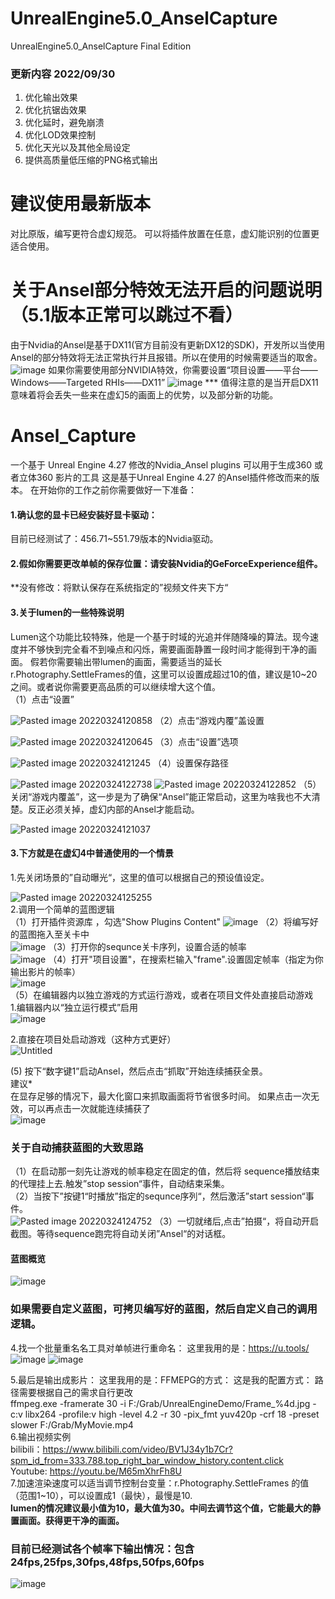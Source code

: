 # UnrealEngine5.0_AnselCapture
UnrealEngine5.0_AnselCapture Final Edition
### 更新内容 2022/09/30
1. 优化输出效果  
2. 优化抗锯齿效果  
3. 优化延时，避免崩溃  
4. 优化LOD效果控制  
5. 优化天光以及其他全局设定  
6. 提供高质量低压缩的PNG格式输出   

# 建议使用最新版本
对比原版，编写更符合虚幻规范。
可以将插件放置在任意，虚幻能识别的位置更适合使用。
# 关于Ansel部分特效无法开启的问题说明（5.1版本正常可以跳过不看）  
由于Nvidia的Ansel是基于DX11(官方目前没有更新DX12的SDK)，开发所以当使用Ansel的部分特效将无法正常执行并且报错。所以在使用的时候需要适当的取舍。 
![image](https://user-images.githubusercontent.com/39860733/193227766-a5ab2cf2-0fde-4e36-8eda-40012711b969.png)
如果你需要使用部分NVIDIA特效，你需要设置“项目设置——平台——Windows——Targeted RHIs——DX11”
![image](https://user-images.githubusercontent.com/39860733/193228029-38260b8b-37cf-4fca-b6ba-f1a620171835.png)
*** 值得注意的是当开启DX11意味着将会丢失一些来在虚幻5的画面上的优势，以及部分新的功能。
# Ansel_Capture
一个基于 Unreal Engine 4.27 修改的Nvidia_Ansel plugins 可以用于生成360 或者立体360 影片的工具 
这是基于Unreal Engine 4.27 的Ansel插件修改而来的版本。
在开始你的工作之前你需要做好一下准备：
#### 1.确认您的显卡已经安装好显卡驱动：
目前已经测试了：456.71~551.79版本的Nvidia驱动。
#### 2.假如你需要更改单帧的保存位置：请安装Nvidia的GeForceExperience组件。
**没有修改：将默认保存在系统指定的”视频文件夹下方“
#### 3.关于lumen的一些特殊说明
Lumen这个功能比较特殊，他是一个基于时域的光追并伴随降噪的算法。现今速度并不够快到完全看不到噪点和闪烁，需要画面静置一段时间才能得到干净的画面。
假若你需要输出带lumen的画面，需要适当的延长r.Photography.SettleFrames的值，这里可以设置成超过10的值，建议是10~20之间。或者说你需要更高品质的可以继续增大这个值。  
（1）点击“设置”

![Pasted image 20220324120858](https://user-images.githubusercontent.com/39860733/159846088-18804c78-c19a-47ca-8edc-ea44e3d7a3af.png)
（2）点击“游戏内覆”盖设置

![Pasted image 20220324120645](https://user-images.githubusercontent.com/39860733/159846194-877e800a-cc0b-48e6-9712-8b22d08c5ee8.png)
（3）点击“设置”选项

![Pasted image 20220324121245](https://user-images.githubusercontent.com/39860733/159846343-153054d9-3cf0-4304-b42d-8202dafcbe8e.png)
（4）设置保存路径

![Pasted image 20220324122738](https://user-images.githubusercontent.com/39860733/159846366-b01d8273-55bc-4cd4-9ff7-26e082e122e4.png)
![Pasted image 20220324122852](https://user-images.githubusercontent.com/39860733/159846373-489b35b0-f155-4791-80d8-2cbacb7be82b.png)
（5）关闭“游戏内覆盖”，这一步是为了确保“Ansel”能正常启动，这里为啥我也不大清楚。反正必须关掉，虚幻内部的Ansel才能启动。

![Pasted image 20220324121037](https://user-images.githubusercontent.com/39860733/159846137-8b6e1ee7-57e3-4cb8-b1bb-c78f52e559b2.png)


#### 3.下方就是在虚幻4中普通使用的一个情景
1.先关闭场景的”自动曝光“，这里的值可以根据自己的预设值设定。

![Pasted image 20220324125255](https://user-images.githubusercontent.com/39860733/159846410-f6ff752d-283a-41c4-9fdd-45e8394a5bd6.png)  
2.调用一个简单的蓝图逻辑    
（1）打开插件资源库 ，勾选"Show Plugins Content"
![image](https://user-images.githubusercontent.com/39860733/167578994-da3e385e-24af-4a41-b2c3-2f371b59da25.png)
（2）将编写好的蓝图拖入至关卡中   
![image](https://user-images.githubusercontent.com/39860733/167579565-885e806b-b46e-4439-929d-67b6439271fa.png)
（3）打开你的sequnce关卡序列，设置合适的帧率    
![image](https://user-images.githubusercontent.com/39860733/167580316-bf242321-ada4-47d5-bd7b-ca8e483b29a5.png)
（4）打开"项目设置"，在搜索栏输入"frame".设置固定帧率（指定为你输出影片的帧率）  
![image](https://user-images.githubusercontent.com/39860733/167580779-2a51135e-1207-4cdd-8079-b3058104be27.png)  
（5）在编辑器内以独立游戏的方式运行游戏，或者在项目文件处直接启动游戏  
1.编辑器内以“独立运行模式”启用  
![image](https://user-images.githubusercontent.com/39860733/196025988-fd157c85-e93a-4bb0-b889-e4d07e742a47.png)

2.直接在项目处启动游戏（这种方式更好）  
![Untitled](https://user-images.githubusercontent.com/39860733/196025909-bec362e7-160e-4675-8d36-977df5284c86.png)

 (5) 按下“数字键1”启动Ansel，然后点击“抓取”开始连续捕获全景。  
 建议*  
 在显存足够的情况下，最大化窗口来抓取画面将节省很多时间。 
 如果点击一次无效，可以再点击一次就能连续捕获了  
![image](https://user-images.githubusercontent.com/39860733/196026345-156deb81-7637-4402-816d-e97f0ab57c11.png)

### 关于自动捕获蓝图的大致思路  
（1）在启动那一刻先让游戏的帧率稳定在固定的值，然后将 sequence播放结束的代理挂上去.触发”stop session“事件，自动结束采集。  
（2）当按下”按键1“时播放”指定的sequnce序列“，然后激活”start session“事件。  
![Pasted image 20220324124752](https://user-images.githubusercontent.com/39860733/159846452-6d2341ad-d0a1-4451-bc25-03b85ecd0430.png)
（3）一切就绪后,点击”拍摄“，将自动开启截图。等待sequence跑完将自动关闭”Ansel“的对话框。  
#### 蓝图概览
![image](https://user-images.githubusercontent.com/39860733/167580884-14419853-b443-486b-a134-399938952566.png)
### 如果需要自定义蓝图，可拷贝编写好的蓝图，然后自定义自己的调用逻辑。

4.找一个批量重名名工具对单帧进行重命名：
这里我用的是：https://u.tools/
![image](https://user-images.githubusercontent.com/39860733/160042397-c18ffabf-e4c0-4127-834f-8d30dcbeca01.png)
![image](https://user-images.githubusercontent.com/39860733/160042857-4406b9f8-6caf-48d1-9bbe-a35994d76730.png)

5.最后是输出成影片：
这里我用的是：FFMEPG的方式：
这是我的配置方式： 路径需要根据自己的需求自行更改  
ffmpeg.exe -framerate 30 -i F:/Grab/UnrealEngineDemo/Frame_%4d.jpg -c:v libx264 -profile:v high -level 4.2 -r 30 -pix_fmt yuv420p -crf 18 -preset slower F:/Grab/MyMovie.mp4  
6.输出视频实例  
bilibili：https://www.bilibili.com/video/BV1J34y1b7Cr?spm_id_from=333.788.top_right_bar_window_history.content.click  
Youtube: https://youtu.be/M65mXhrFh8U   
7.加速渲染速度可以适当调节控制台变量：r.Photography.SettleFrames 的值 （范围1~10），可以设置成1（最快），最慢是10.   
 **lumen的情况建议最小值为10，最大值为30。中间去调节这个值，它能最大的静置画面。获得更干净的画面。**

### 目前已经测试各个帧率下输出情况：包含24fps,25fps,30fps,48fps,50fps,60fps
![image](https://user-images.githubusercontent.com/39860733/167581780-efde6191-2e62-440c-95e0-250ccacdfa3b.png)

